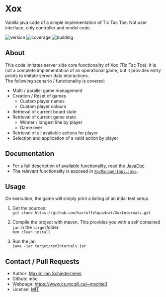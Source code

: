 # Xox

Vanilla java code of a simple implementation of Tic Tac Toe. Not user interface, only controller and model code.

![version](https://img.shields.io/badge/version-1.6-brightgreen)
![coverage](https://img.shields.io/badge/coverage-93%25-brightgreen)
![building](https://img.shields.io/badge/build-passing-brightgreen)

## About

This code imitates server side core functionality of Xox (Tic Tac Toe). It is not a complete implementation of an operational game, but it provides entry points to imitate server data interactions.  
The following scenario / functionality is covered:

 * Multi / parallel game management
 * Creation / Reset of games
   * Custom player names
   * Custom player colours
 * Retrieval of current board state
 * Retrieval of current game state
   * Winner / longest line by player
   * Game over
 * Retrieval of all available actions for player
 * Selection and application of a valid action by player
 
## Documentation

 * For a full description of available functionality, read the [JavaDoc](https://m5c.github.io/XoxInternals/index.html)
 * The relevant functionality is exposed in [```XoxManagerImpl.java```](https://m5c.github.io/XoxInternals/eu/kartoffelquadrat/xoxinternals/controller/XoxManagerImpl.html).

## Usage

On execution, the game will simply print a listing of an intial test setup.

 1. Get the sources:  
```git clone https://github.com/kartoffelquadrat/XoxInternals.git```

 2. Compile the project with maven. This provides you with a self contained ```jar``` in the ```target```folder:  
```mvn clean install```
 
 3. Run the jar:  
 ```java -jar target/XoxInternals.jar```

## Contact / Pull Requests

 * Author: [Maximilian Schiedermeier](mailto:maximilian.schiedermeier@mcgill.ca?subject=XoxInternals&body=XoxInternals)
 * Github: m5c
 * Webpage: https://www.cs.mcgill.ca/~mschie3
 * License: [MIT](https://opensource.org/licenses/MIT)

